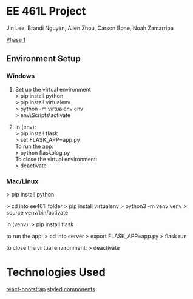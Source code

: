 # EE 461L Project
Jin Lee, Brandi Nguyen, Allen Zhou, Carson Bone, Noah Zamarripa  

[Phase 1](https://github.com/jin-lee-00/ee461l/wiki/Phase-1)

## Environment Setup  

### Windows
1. Set up the virtual environment  
\> pip install python  
\> pip install virtualenv  
\> python -m virtualenv env  
\> env\Scripts\activate  

3. In (env):  
\> pip install flask  
\> set FLASK_APP=app.py  
To run the app:  
\> python flaskblog.py  
To close the virtual environment:  
\> deactivate

### Mac/Linux
\> pip install python
 
\> cd into ee461l folder
\> pip install virtualenv
\> python3 -m venv venv
\> source venv/bin/activate
 
in (venv):
\> pip install flask
 
to run the app:
\> cd into server
\> export FLASK_APP=app.py
\> flask run
 
to close the virtual environment: 
\> deactivate


# Technologies Used
[react-bootstrap](https://react-bootstrap.netlify.app/getting-started/introduction/)
[styled components](https://styled-components.com/)